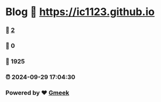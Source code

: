 # Blog :link: https://ic1123.github.io 
### :page_facing_up: [2](https://ic1123.github.io/tag.html) 
### :speech_balloon: 0 
### :hibiscus: 1925 
### :alarm_clock: 2024-09-29 17:04:30 
### Powered by :heart: [Gmeek](https://github.com/Meekdai/Gmeek)
